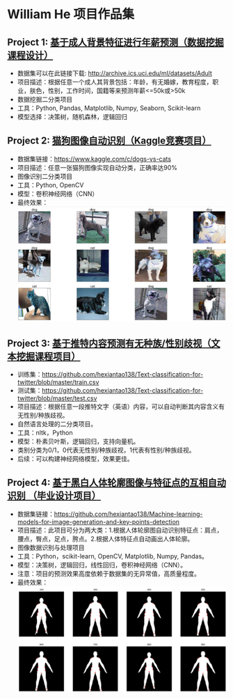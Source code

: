 # William He 项目作品集
## Project 1: [基于成人背景特征进行年薪预测（数据挖掘课程设计）](https://github.com/hexiantao138/Tree-models-to-do-classification-for-adult-dataset)
* 数据集可以在此链接下载: http://archive.ics.uci.edu/ml/datasets/Adult
* 项目描述：根据任意一个成人其背景包括：年龄，有无婚嫁，教育程度，职业，肤色，性别，工作时间，国籍等来预测年薪<=50k或>50k
* 数据挖掘二分类项目
* 工具：Python, Pandas, Matplotlib, Numpy, Seaborn, Scikit-learn 
* 模型选择：决策树，随机森林，逻辑回归
## Project 2: [猫狗图像自动识别（Kaggle竞赛项目）](https://github.com/hexiantao138/Dogs-vs-Cats-Kaggle)
* 数据集链接：https://www.kaggle.com/c/dogs-vs-cats
* 项目描述：任意一张猫狗图像实现自动分类，正确率达90%
* 图像识别二分类项目
* 工具：Python, OpenCV
* 模型：卷积神经网络（CNN）
* 最终效果：
![](/project2.png)
## Project 3: [基于推特内容预测有无种族/性别歧视（文本挖掘课程项目）](https://github.com/hexiantao138/Text-classification-for-twitter)
* 训练集：https://github.com/hexiantao138/Text-classification-for-twitter/blob/master/train.csv
* 测试集：https://github.com/hexiantao138/Text-classification-for-twitter/blob/master/test.csv
* 项目描述：根据任意一段推特文字（英语）内容，可以自动判断其内容含义有无性别/种族歧视。
* 自然语言处理的二分类项目。
* 工具：nltk，Python
* 模型：朴素贝叶斯，逻辑回归，支持向量机。
* 类别分类为0/1，0代表无性别/种族歧视，1代表有性别/种族歧视。
* 后续：可以构建神经网络模型，效果更佳。
## Project 4: [基于黑白人体轮廓图像与特征点的互相自动识别 （毕业设计项目）](https://github.com/hexiantao138/Machine-learning-models-for-image-generation-and-key-points-detection)
* 数据集链接：https://github.com/hexiantao138/Machine-learning-models-for-image-generation-and-key-points-detection
* 项目描述：此项目可分为两大类：1.根据人体轮廓图自动识别特征点：肩点，腰点，臀点，足点，胯点。2.根据人体特征点自动画出人体轮廓。
* 图像数据识别与处理项目
* 工具：Python，scikit-learn, OpenCV, Matplotlib, Numpy, Pandas。
* 模型：决策树，逻辑回归，线性回归，卷积神经网络（CNN）。
* 注意：项目的预测效果高度依赖于数据集的无异常值，高质量程度。
* 最终效果：
![](/project3.png)
